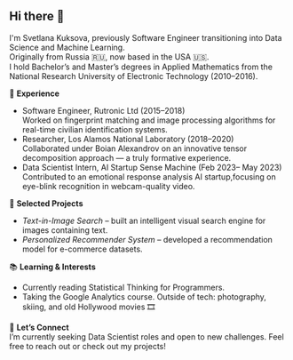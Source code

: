 ## Hi there 👋


I'm Svetlana Kuksova, previously Software Engineer transitioning into Data Science and Machine Learning.      
Originally from Russia 🇷🇺, now based in the USA 🇺🇸.  
I hold Bachelor’s and Master’s degrees in Applied Mathematics from the National Research University of Electronic Technology (2010–2016).  


💼 **Experience**
+ Software Engineer, Rutronic Ltd (2015–2018)    
  Worked on fingerprint matching and image processing algorithms for real-time civilian identification systems.  
+ Researcher, Los Alamos National Laboratory (2018–2020)  
  Collaborated under Boian Alexandrov on an innovative tensor decomposition approach — a truly formative experience.
+ Data Scientist Intern, AI Startup Sense Machine (Feb 2023– May 2023)
  Contributed to an emotional response analysis AI startup,focusing on eye-blink recognition in webcam-quality video.

🧠 **Selected Projects**  
+ *Text-in-Image Search* – built an intelligent visual search engine for images containing text.  
+ *Personalized Recommender System* – developed a recommendation model for e-commerce datasets.  

📚 **Learning & Interests**  
+ Currently reading Statistical Thinking for Programmers.  
+ Taking the Google Analytics course.
Outside of tech: photography, skiing, and old Hollywood movies 🎞️

🤝 **Let’s Connect**  
I’m currently seeking Data Scientist roles and open to new challenges.
Feel free to reach out or check out my projects!
